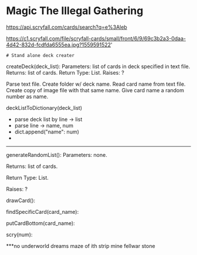 # Magic The Illegal Gathering

https://api.scryfall.com/cards/search?q=e%3Aleb

https://c1.scryfall.com/file/scryfall-cards/small/front/6/9/69c3b2a3-0daa-4d42-832d-fcdfda6555ea.jpg?1559591522'

```
# Stand alone deck creater
```

createDeck(deck_list):
  Parameters: list of cards in deck specified in text file.
  Returns: list of cards.
  Return Type: List.
  Raises: ?

  Parse text file. Create folder w/ deck name. Read card name from text file. Create copy of image file with that same name. Give card name a random number as name.

deckListToDictionary(deck_list)
* parse deck list by line -> list
* parse line -> name, num
* dict.append("name": num)
* 




-------------------
generateRandomList():
  Parameters: none.

  Returns: list of cards.

  Return Type: List.

  Raises: ?

drawCard():

findSpecificCard(card_name):

putCardBottom(card_name):

scry(num):


***no
  underworld dreams
  maze of ith
  strip mine
  fellwar stone